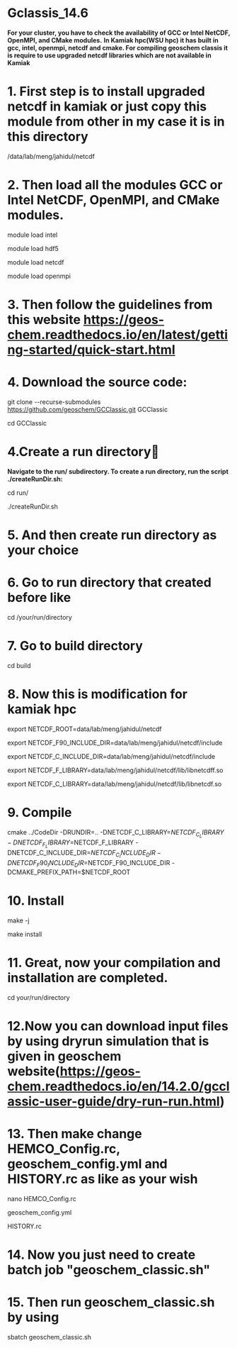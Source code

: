 # Gclassis_14.6
**For your cluster, you have to check the availability of GCC or Intel NetCDF, OpenMPI, and CMake modules.**
**In Kamiak hpc(WSU hpc) it has built in gcc, intel, openmpi, netcdf and cmake. For compiling geoschem classis it is require to use upgraded netcdf libraries which are not available in Kamiak**
# 1. First step is to install upgraded netcdf in kamiak or just copy this module from other in my case it is in this directory 
/data/lab/meng/jahidul/netcdf
# 2. Then load all the modules GCC or Intel NetCDF, OpenMPI, and CMake modules.
module load intel

module load hdf5

module load netcdf

module load openmpi

# 3. Then follow the guidelines from this website https://geos-chem.readthedocs.io/en/latest/getting-started/quick-start.html
# 4.  Download the source code:
git clone --recurse-submodules https://github.com/geoschem/GCClassic.git GCClassic

cd GCClassic

# 4.Create a run directory
**Navigate to the run/ subdirectory. To create a run directory, run the script ./createRunDir.sh:**

cd run/

./createRunDir.sh
# 5. And then create run directory as your choice
# 6. Go to run directory that created before like
cd /your/run/directory
# 7. Go to build directory 
 cd build
# 8. Now this is modification for kamiak hpc

export NETCDF_ROOT=data/lab/meng/jahidul/netcdf

export NETCDF_F90_INCLUDE_DIR=data/lab/meng/jahidul/netcdf/include

export NETCDF_C_INCLUDE_DIR=data/lab/meng/jahidul/netcdf/include

export NETCDF_F_LIBRARY=data/lab/meng/jahidul/netcdf/lib/libnetcdff.so

export NETCDF_C_LIBRARY=data/lab/meng/jahidul/netcdf/lib/libnetcdf.so

# 9. Compile 
cmake ../CodeDir -DRUNDIR=..   -DNETCDF_C_LIBRARY=$NETCDF_C_LIBRARY   -DNETCDF_F_LIBRARY=$NETCDF_F_LIBRARY   -DNETCDF_C_INCLUDE_DIR=$NETCDF_C_INCLUDE_DIR   -DNETCDF_F90_INCLUDE_DIR=$NETCDF_F90_INCLUDE_DIR   -DCMAKE_PREFIX_PATH=$NETCDF_ROOT
# 10. Install
make -j

make install
# 11. Great, now your compilation and installation are completed.
cd your/run/directory
# 12.Now you can download input files by using dryrun simulation that is given in geoschem website(https://geos-chem.readthedocs.io/en/14.2.0/gcclassic-user-guide/dry-run-run.html)
# 13. Then make change HEMCO_Config.rc, geoschem_config.yml and HISTORY.rc as like as your wish
nano HEMCO_Config.rc

geoschem_config.yml

HISTORY.rc
# 14. Now you just need to create batch job "geoschem_classic.sh" 
# 15. Then run geoschem_classic.sh by using
sbatch geoschem_classic.sh
